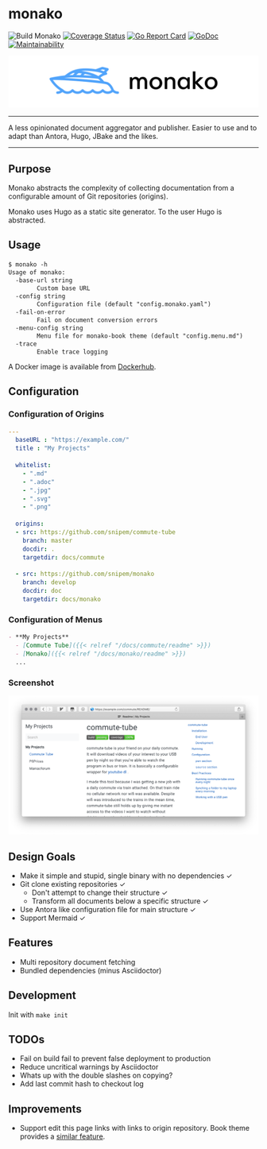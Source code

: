 # monako

![Build Monako](https://github.com/snipem/monako/workflows/Build%20Monako/badge.svg?branch=develop)
[![Coverage Status](https://coveralls.io/repos/github/snipem/monako/badge.svg?branch=master)](https://coveralls.io/github/snipem/monako?branch=master)
[![Go Report Card](https://goreportcard.com/badge/github.com/snipem/monako)](https://goreportcard.com/report/github.com/snipem/monako)
[![GoDoc](https://godoc.org/github.com/snipem/monako?status.svg)](https://godoc.org/github.com/snipem/monako)
[![Maintainability](https://api.codeclimate.com/v1/badges/1ff16e0c4f8a871bfac3/maintainability)](https://codeclimate.com/github/snipem/monako/maintainability)

![monako logo](assets/logo/cover.png)

----

A less opinionated document aggregator and publisher. Easier to use and to adapt than Antora, Hugo, JBake and the likes.

----

## Purpose

Monako abstracts the complexity of collecting documentation from a configurable amount of Git repositories (origins).

Monako uses Hugo as a static site generator. To the user Hugo is abstracted.

## Usage

```help
$ monako -h
Usage of monako:
  -base-url string
        Custom base URL
  -config string
        Configuration file (default "config.monako.yaml")
  -fail-on-error
        Fail on document conversion errors
  -menu-config string
        Menu file for monako-book theme (default "config.menu.md")
  -trace
        Enable trace logging
```

A Docker image is available from [Dockerhub](https://hub.docker.com/repository/docker/snipem/monako).

## Configuration

### Configuration of Origins

```yaml
---
  baseURL : "https://example.com/"
  title : "My Projects"

  whitelist:
    - ".md"
    - ".adoc"
    - ".jpg"
    - ".svg"
    - ".png"

  origins:
  - src: https://github.com/snipem/commute-tube
    branch: master
    docdir: .
    targetdir: docs/commute

  - src: https://github.com/snipem/monako
    branch: develop
    docdir: doc
    targetdir: docs/monako
```

### Configuration of Menus

```markdown
- **My Projects**
  - [Commute Tube]({{< relref "/docs/commute/readme" >}})
  - [Monako]({{< relref "/docs/monako/readme" >}})
  ...
```

### Screenshot

![Screenshot of a documentation site built with Monako](assets/screenshot.png)

## Design Goals

* Make it simple and stupid, single binary with no dependencies ✓
* Git clone existing repositories ✓
  * Don't attempt to change their structure ✓
  * Transform all documents below a specific structure ✓
* Use Antora like configuration file for main structure ✓
* Support Mermaid ✓

## Features

* Multi repository document fetching
* Bundled dependencies (minus Asciidoctor)

## Development

Init with `make init`

## TODOs

* Fail on build fail to prevent false deployment to production
* Reduce uncritical warnings by Asciidoctor
* Whats up with the double slashes on copying?
* Add last commit hash to checkout log

## Improvements

* Support edit this page links with links to origin repository. Book theme provides a [similar feature](https://github.com/alex-shpak/hugo-book/search?q=BookRepo&unscoped_q=BookRepo).

